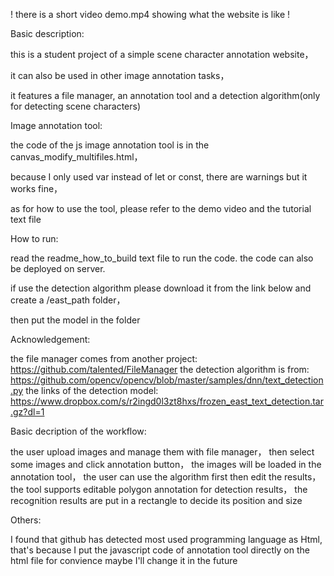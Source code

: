 ! there is a short video demo.mp4 showing what the website is like !


Basic description:

this is a student project of a simple scene character annotation website，

it can also be used in other image annotation tasks，

it features a file manager, an annotation tool and a detection algorithm(only for detecting scene characters)

Image annotation tool:

the code of the js image annotation tool is in the canvas_modify_multifiles.html，

because I only used var instead of let or const, there are warnings but it works fine，

as for how to use the tool, please refer to the demo video and the tutorial text file  

How to run:

read the readme_how_to_build text file to run the code. the code can also be deployed on server. 

if use the detection algorithm please download it from the link below and create a /east_path folder，

then put the model in the folder

Acknowledgement:

the file manager comes from another project: https://github.com/talented/FileManager
the detection algorithm is from: https://github.com/opencv/opencv/blob/master/samples/dnn/text_detection.py
the links of the detection model: https://www.dropbox.com/s/r2ingd0l3zt8hxs/frozen_east_text_detection.tar.gz?dl=1

Basic decription of the workflow: 

the user upload images and manage them with file manager，
then select some images and click annotation button，
the images will be loaded in the annotation tool，
the user can use the algorithm first then edit the results，
the tool supports editable polygon annotation for detection results，
the recognition results are put in a rectangle to decide its position and size

Others:

I found that github has detected most used programming language as Html, 
that's because I put the javascript code of annotation tool directly on the html file for convience
maybe I'll change it in the future 

 

